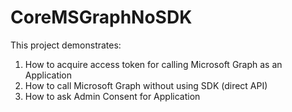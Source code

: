 # CoreMSGraphNoSDK
This project demonstrates:
1. How to acquire access token for calling Microsoft Graph as an Application
2. How to call Microsoft Graph without using SDK (direct API)
3. How to ask Admin Consent for Application
